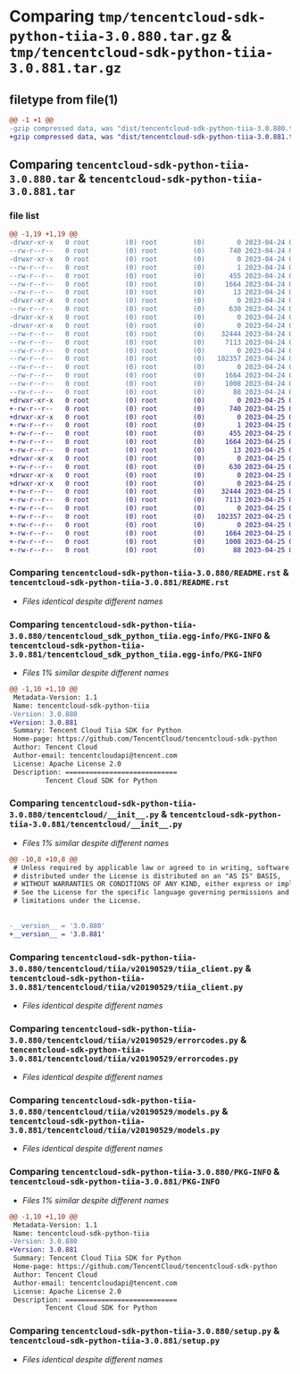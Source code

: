# Comparing `tmp/tencentcloud-sdk-python-tiia-3.0.880.tar.gz` & `tmp/tencentcloud-sdk-python-tiia-3.0.881.tar.gz`

## filetype from file(1)

```diff
@@ -1 +1 @@
-gzip compressed data, was "dist/tencentcloud-sdk-python-tiia-3.0.880.tar", last modified: Mon Apr 24 03:43:27 2023, max compression
+gzip compressed data, was "dist/tencentcloud-sdk-python-tiia-3.0.881.tar", last modified: Tue Apr 25 00:58:14 2023, max compression
```

## Comparing `tencentcloud-sdk-python-tiia-3.0.880.tar` & `tencentcloud-sdk-python-tiia-3.0.881.tar`

### file list

```diff
@@ -1,19 +1,19 @@
-drwxr-xr-x   0 root         (0) root         (0)        0 2023-04-24 03:43:27.000000 tencentcloud-sdk-python-tiia-3.0.880/
--rw-r--r--   0 root         (0) root         (0)      740 2023-04-24 03:43:27.000000 tencentcloud-sdk-python-tiia-3.0.880/README.rst
-drwxr-xr-x   0 root         (0) root         (0)        0 2023-04-24 03:43:27.000000 tencentcloud-sdk-python-tiia-3.0.880/tencentcloud_sdk_python_tiia.egg-info/
--rw-r--r--   0 root         (0) root         (0)        1 2023-04-24 03:43:27.000000 tencentcloud-sdk-python-tiia-3.0.880/tencentcloud_sdk_python_tiia.egg-info/dependency_links.txt
--rw-r--r--   0 root         (0) root         (0)      455 2023-04-24 03:43:27.000000 tencentcloud-sdk-python-tiia-3.0.880/tencentcloud_sdk_python_tiia.egg-info/SOURCES.txt
--rw-r--r--   0 root         (0) root         (0)     1664 2023-04-24 03:43:27.000000 tencentcloud-sdk-python-tiia-3.0.880/tencentcloud_sdk_python_tiia.egg-info/PKG-INFO
--rw-r--r--   0 root         (0) root         (0)       13 2023-04-24 03:43:27.000000 tencentcloud-sdk-python-tiia-3.0.880/tencentcloud_sdk_python_tiia.egg-info/top_level.txt
-drwxr-xr-x   0 root         (0) root         (0)        0 2023-04-24 03:43:27.000000 tencentcloud-sdk-python-tiia-3.0.880/tencentcloud/
--rw-r--r--   0 root         (0) root         (0)      630 2023-04-24 03:43:27.000000 tencentcloud-sdk-python-tiia-3.0.880/tencentcloud/__init__.py
-drwxr-xr-x   0 root         (0) root         (0)        0 2023-04-24 03:43:27.000000 tencentcloud-sdk-python-tiia-3.0.880/tencentcloud/tiia/
-drwxr-xr-x   0 root         (0) root         (0)        0 2023-04-24 03:43:27.000000 tencentcloud-sdk-python-tiia-3.0.880/tencentcloud/tiia/v20190529/
--rw-r--r--   0 root         (0) root         (0)    32444 2023-04-24 03:43:27.000000 tencentcloud-sdk-python-tiia-3.0.880/tencentcloud/tiia/v20190529/tiia_client.py
--rw-r--r--   0 root         (0) root         (0)     7113 2023-04-24 03:43:27.000000 tencentcloud-sdk-python-tiia-3.0.880/tencentcloud/tiia/v20190529/errorcodes.py
--rw-r--r--   0 root         (0) root         (0)        0 2023-04-24 03:43:27.000000 tencentcloud-sdk-python-tiia-3.0.880/tencentcloud/tiia/v20190529/__init__.py
--rw-r--r--   0 root         (0) root         (0)   102357 2023-04-24 03:43:27.000000 tencentcloud-sdk-python-tiia-3.0.880/tencentcloud/tiia/v20190529/models.py
--rw-r--r--   0 root         (0) root         (0)        0 2023-04-24 03:43:27.000000 tencentcloud-sdk-python-tiia-3.0.880/tencentcloud/tiia/__init__.py
--rw-r--r--   0 root         (0) root         (0)     1664 2023-04-24 03:43:27.000000 tencentcloud-sdk-python-tiia-3.0.880/PKG-INFO
--rw-r--r--   0 root         (0) root         (0)     1008 2023-04-24 03:43:27.000000 tencentcloud-sdk-python-tiia-3.0.880/setup.py
--rw-r--r--   0 root         (0) root         (0)       88 2023-04-24 03:43:27.000000 tencentcloud-sdk-python-tiia-3.0.880/setup.cfg
+drwxr-xr-x   0 root         (0) root         (0)        0 2023-04-25 00:58:14.000000 tencentcloud-sdk-python-tiia-3.0.881/
+-rw-r--r--   0 root         (0) root         (0)      740 2023-04-25 00:58:14.000000 tencentcloud-sdk-python-tiia-3.0.881/README.rst
+drwxr-xr-x   0 root         (0) root         (0)        0 2023-04-25 00:58:14.000000 tencentcloud-sdk-python-tiia-3.0.881/tencentcloud_sdk_python_tiia.egg-info/
+-rw-r--r--   0 root         (0) root         (0)        1 2023-04-25 00:58:14.000000 tencentcloud-sdk-python-tiia-3.0.881/tencentcloud_sdk_python_tiia.egg-info/dependency_links.txt
+-rw-r--r--   0 root         (0) root         (0)      455 2023-04-25 00:58:14.000000 tencentcloud-sdk-python-tiia-3.0.881/tencentcloud_sdk_python_tiia.egg-info/SOURCES.txt
+-rw-r--r--   0 root         (0) root         (0)     1664 2023-04-25 00:58:14.000000 tencentcloud-sdk-python-tiia-3.0.881/tencentcloud_sdk_python_tiia.egg-info/PKG-INFO
+-rw-r--r--   0 root         (0) root         (0)       13 2023-04-25 00:58:14.000000 tencentcloud-sdk-python-tiia-3.0.881/tencentcloud_sdk_python_tiia.egg-info/top_level.txt
+drwxr-xr-x   0 root         (0) root         (0)        0 2023-04-25 00:58:14.000000 tencentcloud-sdk-python-tiia-3.0.881/tencentcloud/
+-rw-r--r--   0 root         (0) root         (0)      630 2023-04-25 00:58:14.000000 tencentcloud-sdk-python-tiia-3.0.881/tencentcloud/__init__.py
+drwxr-xr-x   0 root         (0) root         (0)        0 2023-04-25 00:58:14.000000 tencentcloud-sdk-python-tiia-3.0.881/tencentcloud/tiia/
+drwxr-xr-x   0 root         (0) root         (0)        0 2023-04-25 00:58:14.000000 tencentcloud-sdk-python-tiia-3.0.881/tencentcloud/tiia/v20190529/
+-rw-r--r--   0 root         (0) root         (0)    32444 2023-04-25 00:58:14.000000 tencentcloud-sdk-python-tiia-3.0.881/tencentcloud/tiia/v20190529/tiia_client.py
+-rw-r--r--   0 root         (0) root         (0)     7113 2023-04-25 00:58:14.000000 tencentcloud-sdk-python-tiia-3.0.881/tencentcloud/tiia/v20190529/errorcodes.py
+-rw-r--r--   0 root         (0) root         (0)        0 2023-04-25 00:58:14.000000 tencentcloud-sdk-python-tiia-3.0.881/tencentcloud/tiia/v20190529/__init__.py
+-rw-r--r--   0 root         (0) root         (0)   102357 2023-04-25 00:58:14.000000 tencentcloud-sdk-python-tiia-3.0.881/tencentcloud/tiia/v20190529/models.py
+-rw-r--r--   0 root         (0) root         (0)        0 2023-04-25 00:58:14.000000 tencentcloud-sdk-python-tiia-3.0.881/tencentcloud/tiia/__init__.py
+-rw-r--r--   0 root         (0) root         (0)     1664 2023-04-25 00:58:14.000000 tencentcloud-sdk-python-tiia-3.0.881/PKG-INFO
+-rw-r--r--   0 root         (0) root         (0)     1008 2023-04-25 00:58:14.000000 tencentcloud-sdk-python-tiia-3.0.881/setup.py
+-rw-r--r--   0 root         (0) root         (0)       88 2023-04-25 00:58:14.000000 tencentcloud-sdk-python-tiia-3.0.881/setup.cfg
```

### Comparing `tencentcloud-sdk-python-tiia-3.0.880/README.rst` & `tencentcloud-sdk-python-tiia-3.0.881/README.rst`

 * *Files identical despite different names*

### Comparing `tencentcloud-sdk-python-tiia-3.0.880/tencentcloud_sdk_python_tiia.egg-info/PKG-INFO` & `tencentcloud-sdk-python-tiia-3.0.881/tencentcloud_sdk_python_tiia.egg-info/PKG-INFO`

 * *Files 1% similar despite different names*

```diff
@@ -1,10 +1,10 @@
 Metadata-Version: 1.1
 Name: tencentcloud-sdk-python-tiia
-Version: 3.0.880
+Version: 3.0.881
 Summary: Tencent Cloud Tiia SDK for Python
 Home-page: https://github.com/TencentCloud/tencentcloud-sdk-python
 Author: Tencent Cloud
 Author-email: tencentcloudapi@tencent.com
 License: Apache License 2.0
 Description: ============================
         Tencent Cloud SDK for Python
```

### Comparing `tencentcloud-sdk-python-tiia-3.0.880/tencentcloud/__init__.py` & `tencentcloud-sdk-python-tiia-3.0.881/tencentcloud/__init__.py`

 * *Files 1% similar despite different names*

```diff
@@ -10,8 +10,8 @@
 # Unless required by applicable law or agreed to in writing, software
 # distributed under the License is distributed on an "AS IS" BASIS,
 # WITHOUT WARRANTIES OR CONDITIONS OF ANY KIND, either express or implied.
 # See the License for the specific language governing permissions and
 # limitations under the License.
 
 
-__version__ = '3.0.880'
+__version__ = '3.0.881'
```

### Comparing `tencentcloud-sdk-python-tiia-3.0.880/tencentcloud/tiia/v20190529/tiia_client.py` & `tencentcloud-sdk-python-tiia-3.0.881/tencentcloud/tiia/v20190529/tiia_client.py`

 * *Files identical despite different names*

### Comparing `tencentcloud-sdk-python-tiia-3.0.880/tencentcloud/tiia/v20190529/errorcodes.py` & `tencentcloud-sdk-python-tiia-3.0.881/tencentcloud/tiia/v20190529/errorcodes.py`

 * *Files identical despite different names*

### Comparing `tencentcloud-sdk-python-tiia-3.0.880/tencentcloud/tiia/v20190529/models.py` & `tencentcloud-sdk-python-tiia-3.0.881/tencentcloud/tiia/v20190529/models.py`

 * *Files identical despite different names*

### Comparing `tencentcloud-sdk-python-tiia-3.0.880/PKG-INFO` & `tencentcloud-sdk-python-tiia-3.0.881/PKG-INFO`

 * *Files 1% similar despite different names*

```diff
@@ -1,10 +1,10 @@
 Metadata-Version: 1.1
 Name: tencentcloud-sdk-python-tiia
-Version: 3.0.880
+Version: 3.0.881
 Summary: Tencent Cloud Tiia SDK for Python
 Home-page: https://github.com/TencentCloud/tencentcloud-sdk-python
 Author: Tencent Cloud
 Author-email: tencentcloudapi@tencent.com
 License: Apache License 2.0
 Description: ============================
         Tencent Cloud SDK for Python
```

### Comparing `tencentcloud-sdk-python-tiia-3.0.880/setup.py` & `tencentcloud-sdk-python-tiia-3.0.881/setup.py`

 * *Files identical despite different names*


